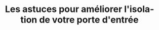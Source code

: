 ---
  template: 0
  type: "0"
  titre: "Les astuces pour améliorer l'isolation de votre porte d'entrée"
  titreMEA: "Améliorer l'isolation de votre porte d'entrée"
  surTitre: "Astuces isolation"
  tempsLecture: ""
  libelleType: "Article"
  url: "/c/magazine/inspirations-tendances/les-astuces-pour-améliorer-l-isolation-de-votre-porte-d-entrée"
  thematiques: "Travaux,Rénovation"
  piecesHabitation: "Entrée"
  produits: "Porte"
  sujets: ""
  tags: ""
  visuelMea: null
  visuelDesktop: 
    url: "/img/contrib/3194989159803604/PROT2GER DU FROID.jpg"
    alt: "isolation porte"
  visuelMobile: null
  title: "Les astuces pour améliorer l'isolation de votre porte d'entrée"
  permalink: "articles//c/magazine/inspirations-tendances/les-astuces-pour-améliorer-l-isolation-de-votre-porte-d-entrée"
  layout: "post"
  lang: "fr-fr"
---
